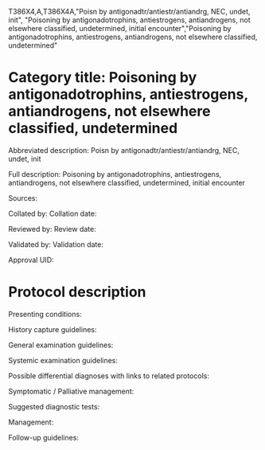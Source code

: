 T386X4,A,T386X4A,"Poisn by antigonadtr/antiestr/antiandrg, NEC, undet, init", "Poisoning by antigonadotrophins, antiestrogens, antiandrogens, not elsewhere classified, undetermined, initial encounter","Poisoning by antigonadotrophins, antiestrogens, antiandrogens, not elsewhere classified, undetermined"
# Category title: Poisoning by antigonadotrophins, antiestrogens, antiandrogens, not elsewhere classified, undetermined

Abbreviated description: Poisn by antigonadtr/antiestr/antiandrg, NEC, undet, init

Full description: Poisoning by antigonadotrophins, antiestrogens, antiandrogens, not elsewhere classified, undetermined, initial encounter

Sources:

Collated by:
Collation date:

Reviewed by:
Review date:

Validated by:
Validation date:

Approval UID:

# Protocol description

Presenting conditions:

History capture guidelines:

General examination guidelines:

Systemic examination guidelines:

Possible differential diagnoses with links to related protocols:

Symptomatic / Palliative management:

Suggested diagnostic tests:

Management:

Follow-up guidelines:

